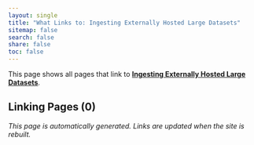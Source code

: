 ```yaml
---
layout: single
title: "What Links to: Ingesting Externally Hosted Large Datasets"
sitemap: false
search: false
share: false
toc: false
---
```


This page shows all pages that link to **[Ingesting Externally Hosted Large Datasets](/compdemos/ingest-Large-Data/)**.

## Linking Pages (0)


*This page is automatically generated. Links are updated when the site is rebuilt.*
